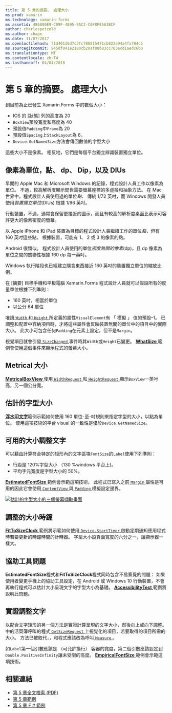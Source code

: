 ```yaml
---
title: 第 5 章的摘要。 處理大小
ms.prod: xamarin
ms.technology: xamarin-forms
ms.assetid: 486800E9-C09F-4B95-9AC2-C0F8FE563BCF
author: charlespetzold
ms.author: chape
ms.date: 11/07/2017
ms.openlocfilehash: 71d40136d7c3fc780815471cb822e94a4fa704c5
ms.sourcegitcommit: 945df041e2180cb20af08b83cc703ecd1aedc6b0
ms.translationtype: MT
ms.contentlocale: zh-TW
ms.lasthandoff: 04/04/2018
---
```

# <a name="summary-of-chapter-5-dealing-with-sizes"></a>第 5 章的摘要。 處理大小

到目前為止已發生 Xamarin.Forms 中的數個大小：

- IOS 的 [狀態] 列的高度為 20
- `BoxView`預設寬度和高度為 40
- 預設值`Padding`中`Frame`為 20
- 預設值`Spacing`上`StackLayout`為 6。
- `Device.GetNamedSize`方法會傳回數值的字型大小

這些大小不是像素。 相反地，它們是每個平台獨立辨識裝置獨立單位。

## <a name="pixels-points-dps-dips-and-dius"></a>像素為單位，點、 dp、 Dip，以及 DIUs

早期的 Apple Mac 和 Microsoft Windows 的記錄，程式設計人員工作以像素為單位。 不過，較高解析度顯示問世需要螢幕座標的多虛擬和抽象方法。 在 Mac 世界中，程式設計人員使用過的單位*點*、 傳統 1/72 英吋，而 Windows 開發人員使用*裝置獨立單位*(DIUs) 根據 1/96 英吋。

行動裝置，不過，通常會保留更接近的圖示，而且有較高的解析度桌面比表示可容許更大的像素密度的螢幕。

以 Apple iPhone 和 iPad 裝置為目標的程式設計人員繼續工作的單位*點*，但有 160 英吋這些點。 根據裝置，可能有 1、 2 或 3 的像素的點。

Android 很類似。 程式設計人員使用的單位*密度無關的像素*(dp)，且 dp 像素為單位之間的關聯性根據 160 dp 每一英吋。

Windows 執行階段也已經建立隱含東西接近 160 英吋的裝置獨立單位的縮放比例。

在 [摘要] 目標手機和平板電腦 Xamarin.Forms 程式設計人員就可以假設所有的度量單位根據下列準則：

- 160 英吋，相當於單位
- 以公分 64 單位

唯讀[ `Width` ](https://developer.xamarin.com/api/property/Xamarin.Forms.VisualElement.Width/)和[ `Height` ](https://developer.xamarin.com/api/property/Xamarin.Forms.VisualElement.Height/)所定義的屬性`VisualElement`有 「 模擬 」 值的預設&ndash;1。 已調整和配置中容納項目時，才將這些屬性會反映裝置無關的單位中的項目中的實際大小。 此大小可包含任何`Padding`在元素上設定，但不是`Margin`。

視覺項目就會引發[ `SizeChanged` ](https://developer.xamarin.com/api/event/Xamarin.Forms.VisualElement.SizeChanged/)事件時其`Width`或`Height`已變更。 [ **WhatSize** ](https://github.com/xamarin/xamarin-forms-book-samples/tree/master/Chapter05/WhatSize)範例會使用這個事件來顯示程式的螢幕大小。

## <a name="metrical-sizes"></a>Metrical 大小

[ **MetricalBoxView** ](https://github.com/xamarin/xamarin-forms-book-samples/tree/master/Chapter05/MetricalBoxView)使用[ `WidthRequest` ](https://developer.xamarin.com/api/property/Xamarin.Forms.VisualElement.WidthRequest/)和[ `HeightRequest` ](https://developer.xamarin.com/api/property/Xamarin.Forms.VisualElement.HeightRequest/)顯示`BoxView`一英吋高，另一個公分寬。

## <a name="estimated-font-sizes"></a>估計的字型大小

[**浮水印文字**](https://github.com/xamarin/xamarin-forms-book-samples/tree/master/Chapter05/FontSizes)範例示範如何使用 160 單位-至-吋規則來指定字型的大小，以點為單位。 使用這項技術的平台 visual 的一致性是優於`Device.GetNamedSize`。

## <a name="fitting-text-to-available-size"></a>可用的大小調整文字

可以藉由計算符合特定的矩形內的文字區塊`FontSize`的`Label`使用下列準則：

- 行距是 120%字型大小 （130 %windows 平台上)。
- 平均字元寬度是字型大小的 50%。

[ **EstimatedFontSize** ](https://github.com/xamarin/xamarin-forms-book-samples/tree/master/Chapter05/EstimatedFontSize)範例會示範這項技術。 此程式已寫入之前[ `Margin` ](https://developer.xamarin.com/api/property/Xamarin.Forms.View.Margin/)屬性是可用的因此它會使用[ `ContentView` ](https://developer.xamarin.com/api/type/Xamarin.Forms.ContentView/)與[ `Padding` ](https://developer.xamarin.com/api/property/Xamarin.Forms.Layout.Padding/)模擬設定邊界。

[![估計的字型大小的三個螢幕擷取畫面](images/ch05fg07-small.png "可用的大小來容納文字")](images/ch05fg07-large.png#lightbox "文字調整成可用的大小")

## <a name="a-fit-to-size-clock"></a>調整的大小時鐘

[ **FitToSizeClock** ](https://github.com/xamarin/xamarin-forms-book-samples/tree/master/Chapter05/FitToSizeClock)範例將示範如何使用[ `Device.StartTimer` ](https://developer.xamarin.com/api/member/Xamarin.Forms.Device.StartTimer/p/System.TimeSpan/System.Func%7BSystem.Boolean%7D/)啟動定期通知應用程式時若要更新的時鐘時間的計時器。 字型大小設頁面寬度的六分之一，讓顯示器一樣大。

## <a name="accessibility-issues"></a>協助工具問題

**EstimatedFontSize**程式和**FitToSizeClock**程式同時包含不易察覺的問題： 如果使用者變更手機上的協助工具設定，在 Android 或 Windows 10 行動裝置，不會再執行程式可以估計大小呈現文字的字型大小為基礎。 [ **AccessibilityTest** ](https://github.com/xamarin/xamarin-forms-book-samples/tree/master/Chapter05/AccessibilityTest)範例將說明此問題。

## <a name="empirically-fitting-text"></a>實證調整文字

以配合文字矩形的另一個方法是實證計算呈現的文字大小，然後向上或向下調整。 中的活頁簿呼叫的程式[ `GetSizeRequest` ](https://developer.xamarin.com/api/member/Xamarin.Forms.VisualElement.GetSizeRequest/p/System.Double/System.Double/)上視覺化的項目，若要取得的項目所需的大小。 方法已被取代，，和程式應該改為呼叫[ `Measure` ](https://developer.xamarin.com/api/member/Xamarin.Forms.VisualElement.Measure/p/System.Double/System.Double/Xamarin.Forms.MeasureFlags/)。

如`Label`第一個引數應該是 （可允許換行） 容器的寬度，第二個引數應該設定到`Double.PositiveInfinity`讓未受限的高度。 [ **EmpiricalFontSize** ](https://github.com/xamarin/xamarin-forms-book-samples/tree/master/Chapter05/EmpiricalFontSize)範例會示範這項技術。



## <a name="related-links"></a>相關連結

- [第 5 章全文檢索 (PDF)](https://download.xamarin.com/developer/xamarin-forms-book/XamarinFormsBook-Ch05-Apr2016.pdf)
- [第 5 章範例](https://github.com/xamarin/xamarin-forms-book-samples/tree/master/Chapter05)
- [第 5 章 F # 範例](https://github.com/xamarin/xamarin-forms-book-samples/tree/master/Chapter05/FS)
